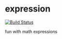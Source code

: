 expression
==========

[![Build Status](https://travis-ci.org/uniphil/expression.svg)](https://travis-ci.org/uniphil/expression)

fun with math expressions

